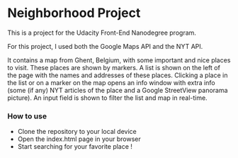 # Neighborhood Project
This is a project for the Udacity Front-End Nanodegree program.

For this project, I used both the Google Maps API and the NYT API.

It contains a map from Ghent, Belgium, with some important and nice places to visit. These places are shown by markers. A list is shown on the left of the page with the names and addresses of these places. Clicking a place in the list or on a marker on the map opens an info window with extra info (some (if any) NYT articles of the place and a Google StreetView panorama picture). An input field is shown to filter the list and map in real-time.

### How to use
- Clone the repository to your local device
- Open the index.html page in your browser
- Start searching for your favorite place !